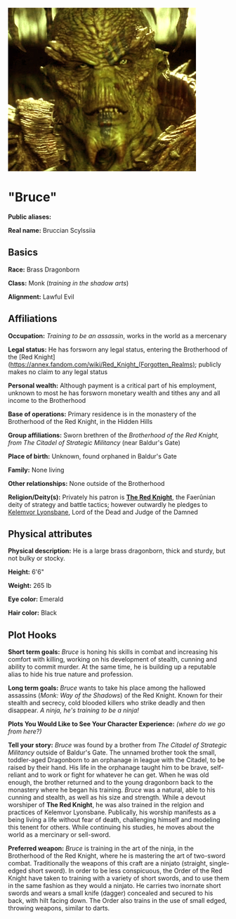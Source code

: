 ![image](https://github.com/gregofgreg5/magick-ink2020/blob/main/images/bruuuce.jpg)

# "Bruce" 

**Public aliases:** 

**Real name:** Bruccian Scylssiia

## Basics

**Race:** Brass Dragonborn

**Class:** Monk (*training in the shadow arts*)

**Alignment:** Lawful Evil

## Affiliations

**Occupation:** *Training to be an assassin*, works in the world as a mercenary

**Legal status:** He has forsworn any legal status, entering the Brotherhood of the [Red Knight](https://annex.fandom.com/wiki/Red_Knight_(Forgotten_Realms); publicly makes no claim to any legal status

**Personal wealth:** Although payment is a critical part of his employment, unknown to most he has forsworn monetary wealth and tithes any and all income to the Brotherhood

**Base of operations:** Primary residence is in the monastery of the Brotherhood of the Red Knight, in the Hidden Hills

**Group affiliations:** Sworn brethren of the *Brotherhood of the Red Knight, from The Citadel of Strategic Militancy* (near Baldur's Gate)

**Place of birth:** Unknown, found orphaned in Baldur's Gate

**Family:** None living

**Other relationships:** None outside of the Brotherhood

**Religion/Deity(s):** Privately his patron is [**The Red Knight**](https://forgottenrealms.fandom.com/wiki/Red_Knight), the Faerûnian deity of strategy and battle tactics; however outwardly he pledges to [Kelemvor Lyonsbane](https://annex.fandom.com/wiki/Kelemvor_Lyonsbane), Lord of the Dead and Judge of the Damned

## Physical attributes

**Physical description:** He is a large brass dragonborn, thick and sturdy, but not bulky or stocky. 

**Height:** 6'6"

**Weight:** 265 lb

**Eye color:** Emerald

**Hair color:** Black

## Plot Hooks

**Short term goals:** *Bruce* is honing his skills in combat and increasing his comfort with killing, working on his development of stealth, cunning and ability to commit murder. At the same time, he is building up a reputable alias to hide his true nature and profession. 

**Long term goals:** *Bruce* wants to take his place among the hallowed assassins (*Monk: Way of the Shadows*) of the Red Knight. Known for their stealth and secrecy, cold blooded killers who strike deadly and then disappear. *A ninja, he's training to be a ninja!*

**Plots You Would Like to See Your Character Experience:** _(where do we go from here?)_

**Tell your story:** *Bruce* was found by a brother from *The Citadel of Strategic Militancy* outside of Baldur's Gate. The unnamed brother took the small, toddler-aged Dragonborn to an orphanage in league with the Citadel, to be raised by their hand. His life in the orphanage taught him to be brave, self-reliant and to work or fight for whatever he can get. When he was old enough, the brother returned and to the young dragonborn back to the monastery where he began his training. *Bruce* was a natural, able to his cunning and stealth, as well as his size and strength. While a devout worshiper of **The Red Knight**, he was also trained in the relgion and practices of Kelemvor Lyonsbane. Publically, his worship manifests as a being living a life without fear of death, challenging himself and modeling this tenent for others. While continuing his studies, he moves about the world as a mercinary or sell-sword.

**Preferred weapon:** *Bruce* is training in the art of the ninja, in the Brotherhood of the Red Knight, where he is mastering the art of two-sword combat. Traditionally the weapons of this craft are a ninjato (straight, single-edged short sword). In order to be less conspicuous, the Order of the Red Knight have taken to training with a variety of short swords, and to use them in the same fashion as they would a ninjato. He carries two inornate short swords and wears a small knife (dagger) concealed and secured to his back, with hilt facing down. The Order also trains in the use of small edged, throwing weapons, similar to darts. 
